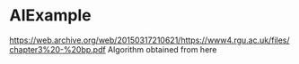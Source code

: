 # AIExample

https://web.archive.org/web/20150317210621/https://www4.rgu.ac.uk/files/chapter3%20-%20bp.pdf
Algorithm obtained from here
